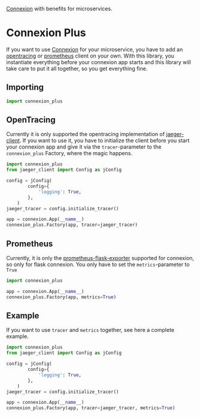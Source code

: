 [Connexion](https://github.com/zalando/connexion) with benefits for microservices.

# Connexion Plus

If you want to use [Connexion](https://github.com/zalando/connexion) for your microservice, you have to add an [opentracing](https://opentracing.io/) or [prometheus](https://prometheus.io/) client on your own. With this library, you instantiate everything before your connexion app starts and this library will take care to put it all together, so you get everything fine.

## Importing
```python
import connexion_plus
```

## OpenTracing

Currently it is only supported the opentracing implementation of [jaeger-client](https://pypi.org/project/jaeger-client/). If you want to use it, you have to initialize the client before you start your connexion app and give it via the `tracer`-parameter to the `connexion_plus` Factory, where the magic happens.

```python
import connexion_plus
from jaeger_client import Config as jConfig

config = jConfig(
        config={
            'logging': True,
        },
    )
jaeger_tracer = config.initialize_tracer()

app = connexion.App(__name__)
connexion_plus.Factory(app, tracer=jaeger_tracer)
```

## Prometheus

Currently, it is only the [prometheus-flask-exporter](https://pypi.org/project/prometheus-flask-exporter/) supported for connexion, so only for flask connexion. You only have to set the `metrics`-parameter to `True`

```python
import connexion_plus

app = connexion.App(__name__)
connexion_plus.Factory(app, metrics=True)
```

## Example

If you want to use `tracer` and `metrics` together, see here a complete example.

```python
import connexion_plus
from jaeger_client import Config as jConfig

config = jConfig(
        config={
            'logging': True,
        },
    )
jaeger_tracer = config.initialize_tracer()

app = connexion.App(__name__)
connexion_plus.Factory(app, tracer=jaeger_tracer, metrics=True)
```

